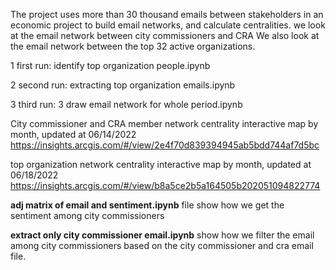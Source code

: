 The project uses more than 30 thousand emails between stakeholders in an economic project to build email networks, and calculate centralities. 
we look at the email network between city commissioners and CRA
We also look at the email network between the top 32 active organizations.

1 first run: identify top organization people.ipynb

2 second run: extracting top organization emails.ipynb

3 third run: 3 draw email network for whole period.ipynb

City commissioner and CRA member network centrality interactive map by month, updated at 06/14/2022
https://insights.arcgis.com/#/view/2e4f70d839394945ab5bdd744af7d5bc


top organization  network centrality interactive map by month, updated at 06/18/2022
https://insights.arcgis.com/#/view/b8a5ce2b5a164505b202051094822774


**adj matrix of email and sentiment.ipynb** file show how we get the sentiment among city commissioners

**extract only city commissioner email.ipynb** show how we filter the email among city commissioners based on the city commissioner and cra email file.
